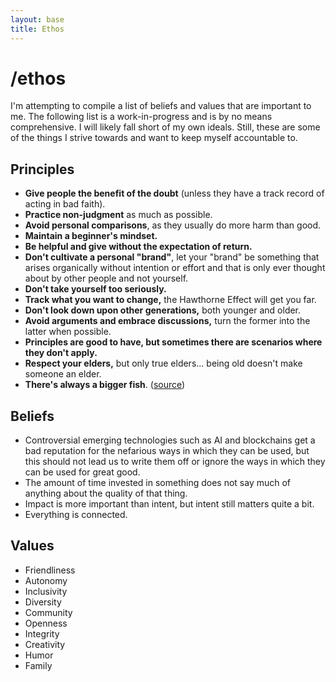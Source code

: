 ```yaml
---
layout: base
title: Ethos
---
```


# /ethos

I'm attempting to compile a list of beliefs and values that are important to me. The following list is a work-in-progress and is by no means comprehensive. I will likely fall short of my own ideals. Still, these are some of the things I strive towards and want to keep myself accountable to.

## Principles

- **Give people the benefit of the doubt** (unless they have a track record of acting in bad faith). 
- **Practice non-judgment** as much as possible.
- **Avoid personal comparisons**, as they usually do more harm than good.
- **Maintain a beginner's mindset.** 
- **Be helpful and give without the expectation of return.**
- **Don't cultivate a personal "brand"**, let your "brand" be something that arises organically without intention or effort and that is only ever thought about by other people and not yourself.
- **Don't take yourself too seriously.**
- **Track what you want to change,** the Hawthorne Effect will get you far.
- **Don't look down upon other generations,** both younger and older.
- **Avoid arguments and embrace discussions,** turn the former into the latter when possible.
- **Principles are good to have, but sometimes there are scenarios where they don't apply.**
- **Respect your elders,** but only true elders... being old doesn't make someone an elder.
- **There's always a bigger fish**. ([source](https://www.youtube.com/watch?v=bjQRTFX1Lp4))

## Beliefs

- Controversial emerging technologies such as AI and blockchains get a bad reputation for the nefarious ways in which they can be used, but this should not lead us to write them off or ignore the ways in which they can be used for great good.
- The amount of time invested in something does not say much of anything about the quality of that thing.
- Impact is more important than intent, but intent still matters quite a bit.
- Everything is connected.

## Values

- Friendliness
- Autonomy
- Inclusivity
- Diversity
- Community
- Openness
- Integrity
- Creativity
- Humor
- Family